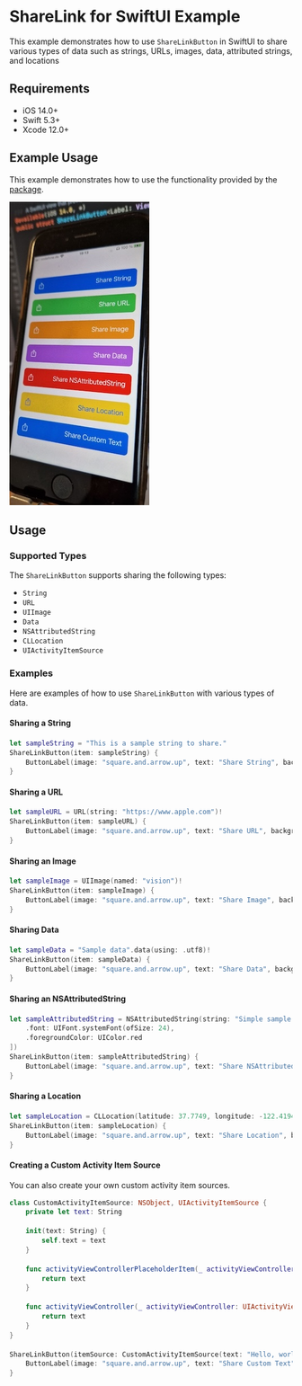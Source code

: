 # ShareLink for SwiftUI Example

This example demonstrates how to use `ShareLinkButton` in SwiftUI to share various types of data such as strings, URLs, images, data, attributed strings, and locations

## Requirements

- iOS 14.0+
- Swift 5.3+
- Xcode 12.0+

## Example Usage

This example demonstrates how to use the functionality provided by the [package](https://github.com/The-Igor/sharelink-for-swiftui). 

![ShareLinkButton Example](https://github.com/The-Igor/sharelink-for-swiftui-example/blob/main/img/sharelink_swiftui.jpeg)

## Usage

### Supported Types

The `ShareLinkButton` supports sharing the following types:
- `String`
- `URL`
- `UIImage`
- `Data`
- `NSAttributedString`
- `CLLocation`
- `UIActivityItemSource`

### Examples

Here are examples of how to use `ShareLinkButton` with various types of data.

#### Sharing a String

```swift
let sampleString = "This is a sample string to share."
ShareLinkButton(item: sampleString) {
    ButtonLabel(image: "square.and.arrow.up", text: "Share String", backgroundColor: .blue)
}
```

#### Sharing a URL

```swift
let sampleURL = URL(string: "https://www.apple.com")!
ShareLinkButton(item: sampleURL) {
    ButtonLabel(image: "square.and.arrow.up", text: "Share URL", backgroundColor: .green)
}
```

#### Sharing an Image

```swift
let sampleImage = UIImage(named: "vision")!
ShareLinkButton(item: sampleImage) {
    ButtonLabel(image: "square.and.arrow.up", text: "Share Image", backgroundColor: .orange)
}
```

#### Sharing Data

```swift
let sampleData = "Sample data".data(using: .utf8)!
ShareLinkButton(item: sampleData) {
    ButtonLabel(image: "square.and.arrow.up", text: "Share Data", backgroundColor: .purple)
}
```

#### Sharing an NSAttributedString

```swift
let sampleAttributedString = NSAttributedString(string: "Simple sample NSAttributedString", attributes: [
    .font: UIFont.systemFont(ofSize: 24),
    .foregroundColor: UIColor.red
])
ShareLinkButton(item: sampleAttributedString) {
    ButtonLabel(image: "square.and.arrow.up", text: "Share NSAttributedString", backgroundColor: .red)
}
```

#### Sharing a Location

```swift
let sampleLocation = CLLocation(latitude: 37.7749, longitude: -122.4194)
ShareLinkButton(item: sampleLocation) {
    ButtonLabel(image: "square.and.arrow.up", text: "Share Location", backgroundColor: .yellow, textColor: .blue)
}
```

#### Creating a Custom Activity Item Source

You can also create your own custom activity item sources.

```swift
class CustomActivityItemSource: NSObject, UIActivityItemSource {
    private let text: String
    
    init(text: String) {
        self.text = text
    }
    
    func activityViewControllerPlaceholderItem(_ activityViewController: UIActivityViewController) -> Any {
        return text
    }
    
    func activityViewController(_ activityViewController: UIActivityViewController, itemForActivityType activityType: UIActivity.ActivityType?) -> Any? {
        return text
    }
}

ShareLinkButton(itemSource: CustomActivityItemSource(text: "Hello, world!")) {
    ButtonLabel(image: "square.and.arrow.up", text: "Share Custom Text", backgroundColor: .blue)
}
```
